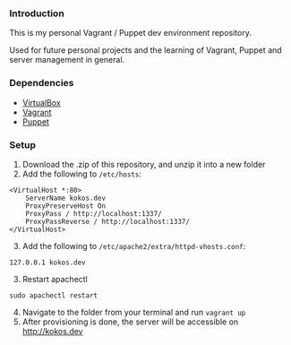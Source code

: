 ### Introduction

This is my personal Vagrant / Puppet dev environment repository. 

Used for future personal projects and the learning of Vagrant, Puppet and server management in general.

### Dependencies

- [VirtualBox](https://www.virtualbox.org/)
- [Vagrant](http://www.vagrantup.com/)
- [Puppet](http://www.puppetlabs.com/puppet)

### Setup

1. Download the .zip of this repository, and unzip it into a new folder
2. Add the following to `/etc/hosts`:

```
<VirtualHost *:80>
	ServerName kokos.dev
	ProxyPreserveHost On
	ProxyPass / http://localhost:1337/
	ProxyPassReverse / http://localhost:1337/
</VirtualHost>
```

3. Add the following to `/etc/apache2/extra/httpd-vhosts.conf`:

```
127.0.0.1 kokos.dev
```

3. Restart apachectl

```
sudo apachectl restart
```

4. Navigate to the folder from your terminal and run `vagrant up`
5. After provisioning is done, the server will be accessible on http://kokos.dev